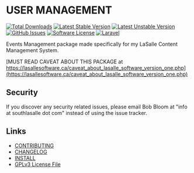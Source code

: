 # USER MANAGEMENT

[![Total Downloads](https://img.shields.io/packagist/dt/lasallecms/events.svg?style=flat-square)](https://packagist.org/packages/lasallecms/events)
[![Latest Stable Version](https://poser.pugx.org/lasallecms/events/v/stable.svg)](https://packagist.org/packages/lasallecms/events)
[![Latest Unstable Version](https://poser.pugx.org/lasallecms/events/v/unstable.svg)](https://packagist.org/packages/lasallecms/events)
[![GitHub Issues](https://img.shields.io/github/issues/lasallecms/lasallecms-l5-events-pkg.svg)](https://github.com/lasallecms/lasallecms-l5-events-pkg/issues)
[![Software License](https://img.shields.io/badge/license-GPLv3-brightgreen.svg?style=flat-square)](LICENSE.md)
[![Laravel](https://img.shields.io/badge/Laravel-v5.1-brightgreen.svg?style=flat-square)](http://laravel.com)


Events Management package made specifically for my LaSalle Content Management System. 

[MUST READ CAVEAT ABOUT THIS PACKAGE at https://lasallesoftware.ca/caveat_about_lasalle_software_version_one.php](https://lasallesoftware.ca/caveat_about_lasalle_software_version_one.php)


## Security

If you discover any security related issues, please email Bob Bloom at "info at southlasalle dot com" instead of using the issue tracker.


## Links

* [CONTRIBUTING](CONTRIBUTING.md)
* [CHANGELOG](CHANGELOG.md)
* [INSTALL](INSTALL.md)
* [GPLv3 License File](LICENSE.md)




